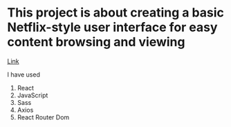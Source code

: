 # This project is about creating a basic Netflix-style user interface for easy content browsing and viewing

[Link]()

I have used
1. React
2. JavaScript
3. Sass
4. Axios
5. React Router Dom
